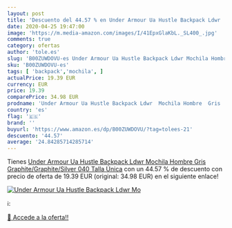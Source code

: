 ```yaml
---
layout: post
title: 'Descuento del 44.57 % en Under Armour Ua Hustle Backpack Ldwr  Mo'
date: 2020-04-25 19:47:00
image: 'https://m.media-amazon.com/images/I/41EpxGlaKbL._SL400_.jpg'
comments: true
category: ofertas
author: 'tole.es'
slug: 'B00ZUWDOVU-es Under Armour Ua Hustle Backpack Ldwr Mochila Hombre Gris...'
sku: 'B00ZUWDOVU-es'
tags: [ 'backpack','mochila', ]
actualPrice: 19.39 EUR
currency: EUR
price: 19.39
comparePrice: 34.98 EUR
prodname: 'Under Armour Ua Hustle Backpack Ldwr  Mochila Hombre  Gris  Graphite/Graphite/Silver 040   Talla Única'
country: 'es'
flag: '🇪🇸'
brand: ''
buyurl: 'https://www.amazon.es/dp/B00ZUWDOVU/?tag=tolees-21'
descuento: '44.57'
average: '24.84285714285714'
---
```


Tienes [Under Armour Ua Hustle Backpack Ldwr  Mochila Hombre  Gris  Graphite/Graphite/Silver 040   Talla Única](https://www.amazon.es/dp/B00ZUWDOVU/?tag=tolees-21) con un 44.57 % de descuento con precio de oferta de 19.39 EUR (original: 34.98 EUR) en el siguiente enlace!

[![Under Armour Ua Hustle Backpack Ldwr  Mo](https://m.media-amazon.com/images/I/41EpxGlaKbL._SL400_.jpg)](https://www.amazon.es/dp/B00ZUWDOVU/?tag=tolees-21)

ℹ️:


[🛒 Accede a la oferta!!](https://www.amazon.es/dp/B00ZUWDOVU/?tag=tolees-21)
